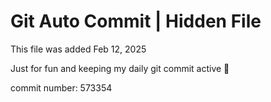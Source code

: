 # Git Auto Commit | Hidden File

This file was added Feb 12, 2025

Just for fun and keeping my daily git commit active 🤪

commit number: 573354
